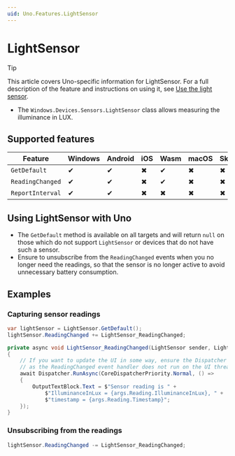 ```yaml
---
uid: Uno.Features.LightSensor
---
```


# LightSensor

> [!TIP]
> This article covers Uno-specific information for LightSensor. For a full description of the feature and instructions on using it, see [Use the light sensor](https://learn.microsoft.com/windows/uwp/devices-sensors/use-the-light-sensor).

* The `Windows.Devices.Sensors.LightSensor` class allows measuring the illuminance in LUX.

## Supported features

| Feature          |Windows|Android|iOS|Wasm|macOS|Skia|
|------------------|-------|-------|---|----|-----|----|
| `GetDefault`     |   ✔   |   ✔   | ✖ | ✔ | ✖ | ✖ |
| `ReadingChanged` |   ✔   |   ✔   | ✖ | ✔ | ✖ | ✖ |
| `ReportInterval` |   ✔   |   ✔   | ✖ | ✖ | ✖ | ✖ |

## Using LightSensor with Uno

* The `GetDefault` method is available on all targets and will return `null` on those which do not support `LightSensor` or devices that do not have such a sensor.
* Ensure to unsubscribe from the `ReadingChanged` events when you no longer need the readings, so that the sensor is no longer active to avoid unnecessary battery consumption.

## Examples

### Capturing sensor readings

```csharp
var lightSensor = LightSensor.GetDefault();
lightSensor.ReadingChanged += LightSensor_ReadingChanged;

private async void LightSensor_ReadingChanged(LightSensor sender, LightSensorReadingChangedEventArgs args)
{
    // If you want to update the UI in some way, ensure the Dispatcher is used,
    // as the ReadingChanged event handler does not run on the UI thread.
    await Dispatcher.RunAsync(CoreDispatcherPriority.Normal, () =>
    {
        OutputTextBlock.Text = $"Sensor reading is " +
            $"IlluminanceInLux = {args.Reading.IlluminanceInLux}, " + 
            $"timestamp = {args.Reading.Timestamp}";
    });
}
```

### Unsubscribing from the readings

```csharp
lightSensor.ReadingChanged -= LightSensor_ReadingChanged;
```
